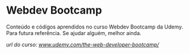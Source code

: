 # Webdev Bootcamp
Conteúdo e códigos aprendidos no curso Webdev Bootcamp da Udemy.<br>
Para futura referência. Se ajudar alguém, melhor ainda.

*url do curso: www.udemy.com/the-web-developer-bootcamp/*
